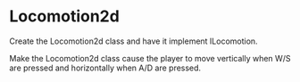 # Locomotion2d

Create the Locomotion2d class and have it implement ILocomotion.

Make the Locomotion2d class cause the player to move vertically when W/S are pressed and horizontally when A/D are pressed.
